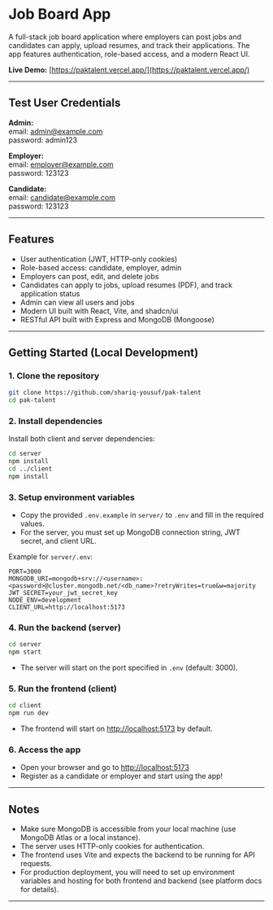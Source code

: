 # Job Board App

A full-stack job board application where employers can post jobs and candidates can apply, upload resumes, and track their applications. The app features authentication, role-based access, and a modern React UI.

**Live Demo:** [https://paktalent.vercel.app/](https://paktalent.vercel.app/)

---

## Test User Credentials

**Admin:**  
email: admin@example.com  
password: admin123

**Employer:**  
email: employer@example.com  
password: 123123

**Candidate:**  
email: candidate@example.com  
password: 123123

---

## Features

- User authentication (JWT, HTTP-only cookies)
- Role-based access: candidate, employer, admin
- Employers can post, edit, and delete jobs
- Candidates can apply to jobs, upload resumes (PDF), and track application status
- Admin can view all users and jobs
- Modern UI built with React, Vite, and shadcn/ui
- RESTful API built with Express and MongoDB (Mongoose)

---

## Getting Started (Local Development)

### 1. Clone the repository

```sh
git clone https://github.com/shariq-yousuf/pak-talent
cd pak-talent
```

### 2. Install dependencies

Install both client and server dependencies:

```sh
cd server
npm install
cd ../client
npm install
```

### 3. Setup environment variables

- Copy the provided `.env.example` in `server/` to `.env` and fill in the required values.
- For the server, you must set up MongoDB connection string, JWT secret, and client URL.

Example for `server/.env`:

```
PORT=3000
MONGODB_URI=mongodb+srv://<username>:<password>@cluster.mongodb.net/<db_name>?retryWrites=true&w=majority
JWT_SECRET=your_jwt_secret_key
NODE_ENV=development
CLIENT_URL=http://localhost:5173
```

### 4. Run the backend (server)

```sh
cd server
npm start
```

- The server will start on the port specified in `.env` (default: 3000).

### 5. Run the frontend (client)

```sh
cd client
npm run dev
```

- The frontend will start on [http://localhost:5173](http://localhost:5173) by default.

### 6. Access the app

- Open your browser and go to [http://localhost:5173](http://localhost:5173)
- Register as a candidate or employer and start using the app!

---

## Notes

- Make sure MongoDB is accessible from your local machine (use MongoDB Atlas or a local instance).
- The server uses HTTP-only cookies for authentication.
- The frontend uses Vite and expects the backend to be running for API requests.
- For production deployment, you will need to set up environment variables and hosting for both frontend and backend (see platform docs for details).

---
